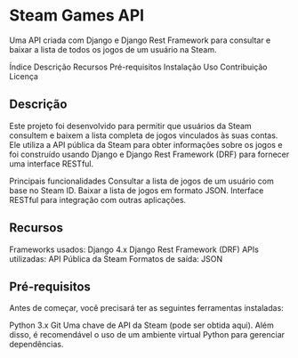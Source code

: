 # Steam Games API
Uma API criada com Django e Django Rest Framework para consultar e baixar a lista de todos os jogos de um usuário na Steam.

Índice
Descrição
Recursos
Pré-requisitos
Instalação
Uso
Contribuição
Licença

## Descrição
Este projeto foi desenvolvido para permitir que usuários da Steam consultem e baixem a lista completa de jogos vinculados às suas contas. Ele utiliza a API pública da Steam para obter informações sobre os jogos e foi construído usando Django e Django Rest Framework (DRF) para fornecer uma interface RESTful.

Principais funcionalidades
Consultar a lista de jogos de um usuário com base no Steam ID.
Baixar a lista de jogos em formato JSON.
Interface RESTful para integração com outras aplicações.

## Recursos
Frameworks usados:
Django 4.x
Django Rest Framework (DRF)
APIs utilizadas:
API Pública da Steam
Formatos de saída:
JSON

## Pré-requisitos
Antes de começar, você precisará ter as seguintes ferramentas instaladas:

Python 3.x
Git
Uma chave de API da Steam (pode ser obtida aqui).
Além disso, é recomendável o uso de um ambiente virtual Python para gerenciar dependências.
